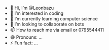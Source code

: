 - 👋 Hi, I’m @Leonbazu
- 👀 I’m interested in coding
- 🌱 I’m currently learning computer science
- 💞️ I’m looking to collaborate on bots
- 📫 How to reach me via email or 0795544411
- 😄 Pronouns: ...
- ⚡ Fun fact: ...

<!---
Leonbazu/Leonbazu is a ✨ special ✨ repository because its `README.md` (this file) appears on your GitHub profile.
You can click the Preview link to take a look at your changes.
--->
